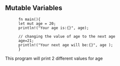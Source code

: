 ## Mutable Variables
          fn main(){
          let mut age = 20;
          println!("Your age is:{}", age);
          
          // changing the value of age to the next age 
          age=21;  
          println!("Your next age will be:{}", age );
          }

This program will print 2 different values for age 
